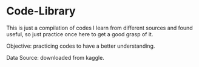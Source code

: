 # Code-Library
This is just a compilation of codes I learn from different sources and found useful, so just practice once here to get a good grasp of it.

Objective: practicing codes to have a better understanding.

Data Source: downloaded from kaggle.
